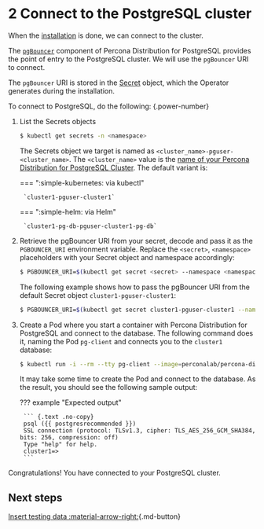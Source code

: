 # 2 Connect to the PostgreSQL cluster

When the [installation](kubectl.md) is done, we can connect to the cluster. 

The [`pgBouncer`](http://pgbouncer.github.io/) component of Percona Distribution for PostgreSQL provides the point of entry to the PostgreSQL cluster. We will use the `pgBouncer` URI to connect. 

The `pgBouncer` URI is stored in the [Secret](https://kubernetes.io/docs/concepts/configuration/secret/) object, which the Operator generates during the installation.

To connect to PostgreSQL, do the following:
{.power-number}

1. List the Secrets objects

    ```{.bash data-prompt="$"}
    $ kubectl get secrets -n <namespace>
    ```

    The Secrets object we target is named as
    `<cluster_name>-pguser-<cluster_name>`. The `<cluster_name>` value is
    the [name of your Percona Distribution for PostgreSQL Cluster](operator.md#metadata-name). The default variant is:

    === ":simple-kubernetes: via kubectl" 

        `cluster1-pguser-cluster1`

    === ":simple-helm: via Helm"

        `cluster1-pg-db-pguser-cluster1-pg-db`

2. Retrieve the pgBouncer URI from your secret, decode and pass it as the `PGBOUNCER_URI` environment variable. Replace the `<secret>`, `<namespace>` placeholders with your Secret object and namespace accordingly:

    ``` {.bash data-prompt="$" }
    $ PGBOUNCER_URI=$(kubectl get secret <secret> --namespace <namespace> -o jsonpath='{.data.pgbouncer-uri}' | base64 --decode)
    ```

    The following example shows how to pass the pgBouncer URI from the default Secret object `cluster1-pguser-cluster1`:

    ``` {.bash data-prompt="$" }
    $ PGBOUNCER_URI=$(kubectl get secret cluster1-pguser-cluster1 --namespace <namespace> -o jsonpath='{.data.pgbouncer-uri}' | base64 --decode)
    ```

3. Create a Pod where you start a container with Percona Distribution for PostgreSQL and connect to the database. The following command does it, naming the Pod `pg-client` and connects you to the `cluster1` database:

    ``` {.bash data-prompt="$"}
    $ kubectl run -i --rm --tty pg-client --image=perconalab/percona-distribution-postgresql:15 --restart=Never -- psql $PGBOUNCER_URI
    ```

    It may take some time to create the Pod and connect to the database. As the result, you should see the following sample output: 

    ??? example "Expected output"

        ``` {.text .no-copy}
        psql ({{ postgresrecommended }})
        SSL connection (protocol: TLSv1.3, cipher: TLS_AES_256_GCM_SHA384, bits: 256, compression: off)
        Type "help" for help.
        cluster1=>
        ```

Congratulations! You have connected to your PostgreSQL cluster.

## Next steps

[Insert testing data :material-arrow-right:](data-insert.md){.md-button}
